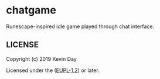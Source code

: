 # chatgame
Runescape-inspired idle game played through chat interface.


## LICENSE
Copyright (c) 2019 Kevin Day

Licensed under the ([EUPL-1.2](https://spdx.org/licenses/EUPL-1.2.html)) or later.

